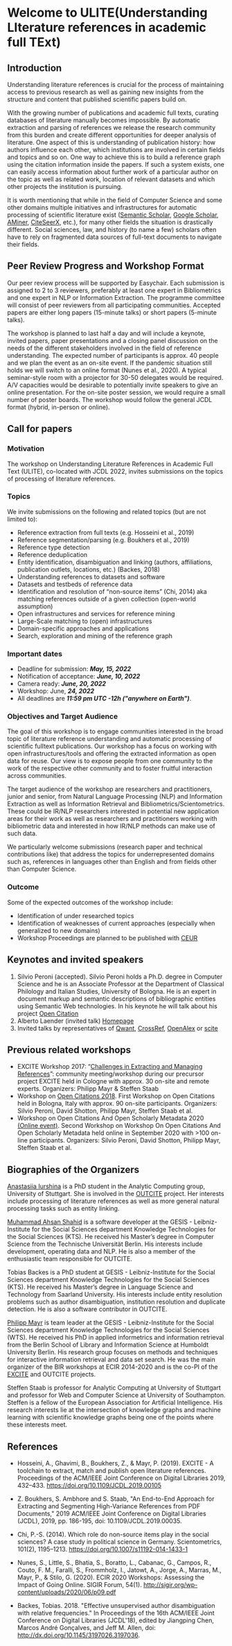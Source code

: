 # Welcome to ULITE(Understanding LIterature references in academic full TExt)

## Introduction

Understanding literature references is crucial for the process of maintaining access to previous research as well as gaining new insights from the structure and content that published scientific papers build on. 

With the growing number of publications and academic full texts, curating databases of literature manually becomes impossible. By automatic extraction and parsing of references we release the research community from this burden and create different opportunities for deeper analysis of literature. One aspect of this is understanding of publication history: how authors influence each other, which institutions are involved in certain fields and topics and so on. One way to achieve this is to build a reference graph using the citation information inside the papers. If such a system exists, one can easily access information about further work of a particular author on the topic as well as related work, location of relevant datasets and which other projects the institution is pursuing. 

It is worth mentioning that while in the field of Computer Science and some other domains multiple initiatives and infrastructures for automatic processing of scientific literature exist ([Semantic Scholar](https://www.semanticscholar.org), [Google Scholar](https://scholar.google.com), [AMiner](https://www.aminer.org), [CiteSeerX](https://citeseerx.ist.psu.edu), etc.), for many other fields the situation is drastically different. Social sciences, law, and history (to name a few) scholars often have to rely on fragmented data sources of full-text documents to navigate their fields.

## Peer Review Progress and Workshop Format

Our peer review process will be supported by Easychair. Each submission is assigned to 2 to 3 reviewers, preferably at least one expert in Bibliometrics and one expert in NLP or Information Extraction. The programme committee will consist of peer reviewers from all participating communities. Accepted papers are either long papers (15-minute talks) or short papers (5-minute talks). 

The workshop is planned to last half a day and will include a keynote, invited papers, paper presentations and a closing panel discussion on the needs of the different stakeholders involved in the field of reference understanding. The expected number of participants is approx. 40 people and we plan the event as an on-site event. If the pandemic situation still holds we will switch to an online format (Nunes et al., 2020).
A typical seminar-style room with a projector for 30-50 delegates would be required. A/V capacities would be desirable to potentially invite speakers to give an online presentation. For the on-site poster session, we would require a small number of poster boards. The workshop would follow the general JCDL format (hybrid, in-person or online).


## Call for papers

### Motivation

The workshop on Understanding Literature References in Academic Full Text (ULITE), co-located with JCDL 2022, invites submissions on the topics of processing of literature references.

### Topics

We invite submissions on the following and related topics (but are not limited to):

  - Reference extraction from full texts (e.g. Hosseini et al., 2019)
  - Reference segmentation/parsing (e.g. Boukhers et al., 2019) 
  - Reference type detection
  - Reference deduplication
  - Entity identification, disambiguation and linking (authors, affiliations, publication outlets, locations, etc.) (Backes, 2018)
  - Understanding references to datasets and software
  - Datasets and testbeds of reference data
  - Identification and resolution of “non-source items” (Chi, 2014) aka matching references outside of a given collection (open-world assumption)
  - Open infrastructures and services for reference mining
  - Large-Scale matching to (open) infrastructures
  - Domain-specific approaches and applications
  - Search, exploration and mining of the reference graph

### Important dates

  - Deadline for submission: **_May, 15, 2022_**
  - Notification of acceptance: **_June, 10, 2022_**
  - Camera ready: **_June, 20, 2022_**
  - Workshop: June, **_24, 2022_**
  - All deadlines are **_11:59 pm UTC -12h ("anywhere on Earth")_**.


### Objectives and Target Audience

The goal of this workshop is to engage communities interested in the broad topic of literature reference understanding and automatic processing of scientific fulltext publications. Our workshop has a focus on working with open infrastructures/tools and offering the extracted information as open data for reuse.  Our view is to expose people from one community to the work of the respective other community and to foster fruitful interaction across communities. 

The target audience of the workshop are researchers and practitioners, junior and senior, from Natural Language Processing (NLP) and Information Extraction as well as Information Retrieval and Bibliometrics/Scientometrics. These could be IR/NLP researchers interested in potential new application areas for their work as well as researchers and practitioners working with bibliometric data and interested in how IR/NLP methods can make use of such data.

We particularly welcome submissions (research paper and technical contributions like) that address the topics for underrepresented domains such as, references in languages other than English and from fields other than Computer Science.

### Outcome

Some of the expected outcomes of the workshop include:

  - Identification of under researched topics
  - Identification of weaknesses of current approaches (especially when generalized to new domains)
  - Workshop Proceedings are planned to be published with [CEUR](http://ceur-ws.org/)

## Keynotes and invited speakers

  1. Silvio Peroni (accepted). Silvio Peroni holds a Ph.D. degree in Computer Science and he is an Associate Professor at the Department of Classical Philology and Italian Studies, University of Bologna. He is an expert in document markup and semantic descriptions of bibliographic entities using Semantic Web technologies. In his keynote he will talk about his project [Open Citation](https://opencitations.net/)
  2. Alberto Laender (invited talk) [Homepage](https://homepages.dcc.ufmg.br/~laender/) 
  3. Invited talks by representatives of [Qwant](https://www.qwant.com/), [CrossRef](https://www.crossref.org/), [OpenAlex](https://openalex.org/) or [scite](https://scite.ai/)


## Previous related workshops

  - EXCITE Workshop 2017: “[Challenges in Extracting and Managing References](https://excite.informatik.uni-stuttgart.de/misc/workshop2017.html)”: community meeting/workshop during our precursor project EXCITE held in Cologne with approx. 30 on-site and remote experts. Organizers: Philipp Mayr & Steffen Staab
  - Workshop on [Open Citations 2018](https://workshop-oc.github.io/2018/index.html). First Workshop on Open Citations held in Bologna, Italy with approx. 90 on-site participants. Organizers: Silvio Peroni, David Shotton, Philipp Mayr, Steffen Staab et al.
  - Workshop on Open Citations And Open Scholarly Metadata 2020 [(Online event)](https://workshop-oc.github.io/). Second Workshop on Workshop On Open Citations And Open Scholarly Metadata held online in September 2020 with >100 on-line participants. Organizers: Silvio Peroni, David Shotton, Philipp Mayr, Steffen Staab et al.

## Biographies of the Organizers

[Anastasiia Iurshina](https://github.com/iurshina) is a PhD student in the Analytic Computing group, University of Stuttgart. She is involved in the [OUTCITE](http://bit.ly/OUTCITE-project) project. Her interests include processing of literature references as well as more general natural processing tasks such as entity linking. 

[Muhammad Ahsan Shahid](https://github.com/MAhsanShahid) is a software developer at the GESIS - Leibniz-Institute for the Social Sciences department Knowledge Technologies for the Social Sciences (KTS). He received his Master’s degree in Computer Science from the Technische Universität Berlin. His interests include development, operating data and NLP. He is also a member of the enthusiastic team responsible for OUTCITE.

Tobias Backes is a PhD student at GESIS - Leibniz-Institute for the Social Sciences department Knowledge Technologies for the Social Sciences (KTS). He received his Master’s degree in Language Science and Technology from Saarland University. His interests include entity resolution problems such as author disambiguation, institution resolution and duplicate detection. He is also a software contributor in OUTCITE.

[Philipp Mayr](https://philippmayr.github.io/) is team leader at the GESIS - Leibniz-Institute for the Social Sciences department Knowledge Technologies for the Social Sciences (WTS). He received his PhD in applied informetrics and information retrieval from the Berlin School of Library and Information Science at Humboldt University Berlin. His research group focuses on methods and techniques for interactive information retrieval and data set search. He was the main organizer of the BIR workshops at ECIR 2014-2020 and is the co-PI of the [EXCITE](https://excite.informatik.uni-stuttgart.de) and OUTCITE projects.

Steffen Staab is professor for Analytic Computing at University of Stuttgart and professor for Web and Computer Science at University of Southampton. Steffen is a fellow of the European Association for Artificial Intelligence. His research interests lie at the intersection of knowledge graphs and machine learning with scientific knowledge graphs being one of the points where these interests meet.

## References

  - Hosseini, A., Ghavimi, B., Boukhers, Z., & Mayr, P. (2019). EXCITE - A toolchain to extract, match and publish open literature references. Proceedings of the ACM/IEEE Joint Conference on Digital Libraries 2019, 432–433. https://doi.org/10.1109/JCDL.2019.00105

  - Z. Boukhers, S. Ambhore and S. Staab, "An End-to-End Approach for Extracting and Segmenting High-Variance References from PDF Documents," 2019 ACM/IEEE Joint Conference on Digital Libraries (JCDL), 2019, pp. 186-195, doi: 10.1109/JCDL.2019.00035.

  - Chi, P.-S. (2014). Which role do non-source items play in the social sciences? A case study in political science in Germany. Scientometrics, 101(2), 1195–1213. https://doi.org/10.1007/s11192-014-1433-1 

  - Nunes, S., Little, S., Bhatia, S., Boratto, L., Cabanac, G., Campos, R., Couto, F. M., Faralli, S., Frommholz, I., Jatowt, A., Jorge, A., Marras, M., Mayr, P., & Stilo, G. (2020). ECIR 2020 Workshops: Assessing the Impact of Going Online. SIGIR Forum, 54(1). http://sigir.org/wp-content/uploads/2020/06/p09.pdf

  - Backes, Tobias. 2018. "Effective unsupervised author disambiguation with relative frequencies." In Proceedings of the 16th ACM/IEEE Joint Conference on Digital Libraries (JCDL'18), edited by Jiangping Chen, Marcos André Gonçalves, and Jeff M. Allen, doi: http://dx.doi.org/10.1145/3197026.3197036.


